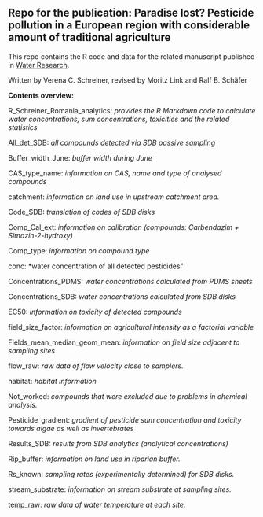 ## Repo for the publication: Paradise lost? Pesticide pollution in a European region with considerable amount of traditional agriculture

This repo contains the R code and data for the related manuscript published in [Water Research](https://doi.org/10.1016/j.watres.2020.116528).

Written by Verena C. Schreiner, revised by Moritz Link and Ralf B. Schäfer

**Contents overview:**

R\_Schreiner\_Romania\_analytics: *provides the R Markdown code to calculate water concentrations, 
sum concentrations, toxicities and the related statistics*

All\_det\_SDB: *all compounds detected via SDB passive sampling*

Buffer\_width\_June: *buffer width during June*

CAS\_type\_name: *information on CAS, name and type of analysed compounds*

catchment: *information on land use in upstream catchment area.*

Code\_SDB: *translation of codes of SDB disks*

Comp\_Cal\_ext: *information on calibration (compounds: Carbendazim + Simazin-2-hydroxy)*

Comp\_type: *information on compound type*

conc: *water concentration of all detected pesticides"

Concentrations\_PDMS: *water concentrations calculated from PDMS sheets*

Concentrations\_SDB: *water concentrations calculated from SDB disks*

EC50: *information on toxicity of detected compounds*

field\_size\_factor: *information on agricultural intensity as a factorial variable*

Fields\_mean\_median\_geom\_mean: *information on field size adjacent to sampling sites*

flow\_raw: *raw data of flow velocity close to samplers.*

habitat: *habitat information*

Not\_worked: *compounds that were excluded due to problems in chemical analysis.*

Pesticide\_gradient: *gradient of pesticide sum concentration and toxicity towards 
algae as well as invertebrates*

Results\_SDB: *results from SDB analytics (analytical concentrations)*

Rip\_buffer: *information on land use in riparian buffer.*

Rs\_known: *sampling rates (experimentally determined) for SDB disks.*

stream\_substrate: *information on stream substrate at sampling sites.*

temp\_raw: *raw data of water temperature at each site.*
